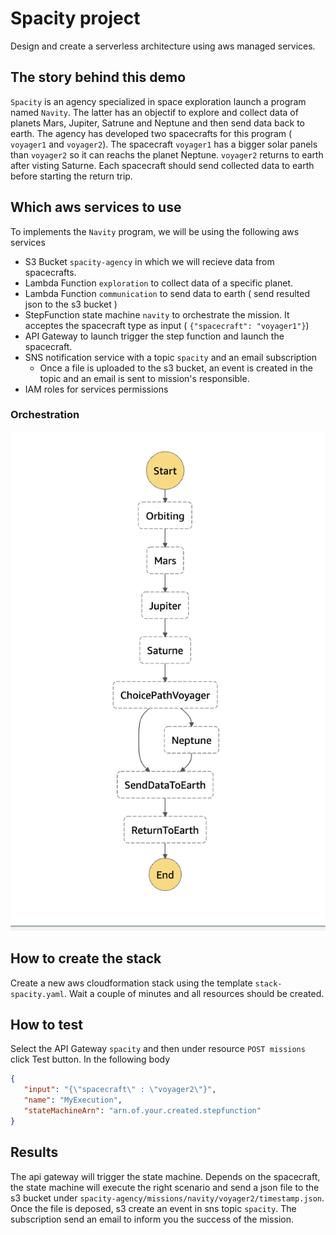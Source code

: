 # Spacity project  

Design and create a serverless architecture using aws managed services.

## The story behind this demo

`Spacity` is an agency specialized in space exploration launch a program named `Navity`. The latter has an objectif to explore and collect data of planets Mars, Jupiter, Satrune and Neptune and then send data back to earth. 
The agency has developed two spacecrafts for this program ( `voyager1` and `voyager2`). The spacecraft `voyager1` has a bigger solar panels than `voyager2` so it can reachs the planet Neptune. `voyager2` returns to earth after visting Saturne. 
Each spacecraft should send collected data to earth before starting the return trip.  

## Which aws services to use 

To implements the `Navity` program, we will be using the following aws services 

- S3 Bucket `spacity-agency` in which we will recieve data from spacecrafts.
- Lambda Function `exploration` to collect data of a specific planet.
- Lambda Function `communication` to send data to earth ( send resulted json to the s3 bucket )
- StepFunction state machine `navity` to orchestrate the mission. It acceptes the spacecraft type as input (  `{"spacecraft": "voyager1"}`) 
- API Gateway to launch trigger the step function and launch the spacecraft. 
- SNS notification service with a topic `spacity` and an email subscription
  - Once a file is uploaded to the s3 bucket, an event is created in the topic and an email is sent to mission's responsible. 
- IAM roles for services permissions

### Orchestration 

![Screenshot](statemachine.png)

## How to create the stack

Create a new aws cloudformation stack using the template `stack-spacity.yaml`. Wait a couple of minutes and all resources should be created. 

## How to test

Select the API Gateway `spacity` and then under resource `POST missions`  click Test button. In the following body 

```json
{
   "input": "{\"spacecraft\" : \"voyager2\"}",
   "name": "MyExecution",
   "stateMachineArn": "arn.of.your.created.stepfunction"
}
```

## Results 

The api gateway will trigger the state machine. Depends on the spacecraft, the state machine will execute the right scenario and send a json file to the s3 bucket under `spacity-agency/missions/navity/voyager2/timestamp.json`. Once the file is deposed, s3 create an event in sns topic `spacity`. The subscription send an email to inform you the success of the mission.  
